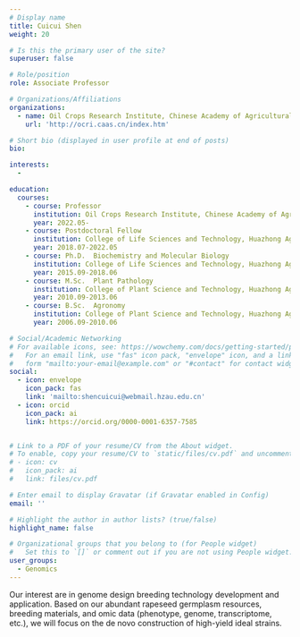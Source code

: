 ```yaml
---
# Display name
title: Cuicui Shen
weight: 20

# Is this the primary user of the site?
superuser: false

# Role/position
role: Associate Professor          

# Organizations/Affiliations
organizations:
  - name: Oil Crops Research Institute, Chinese Academy of Agricultural Sciences
    url: 'http://ocri.caas.cn/index.htm'

# Short bio (displayed in user profile at end of posts)
bio: 

interests:
  - 

education:
  courses:
    - course: Professor          
      institution: Oil Crops Research Institute, Chinese Academy of Agricultural Sciences
      year: 2022.05-      
    - course: Postdoctoral Fellow
      institution: College of Life Sciences and Technology, Huazhong Agricultural University, Wuhan, P. R. China.
      year: 2018.07-2022.05   
    - course: Ph.D.  Biochemistry and Molecular Biology
      institution: College of Life Sciences and Technology, Huazhong Agricultural University, Wuhan, P. R. China.
      year: 2015.09-2018.06   
    - course: M.Sc.  Plant Pathology
      institution: College of Plant Science and Technology, Huazhong Agricultural University, Wuhan, P. R. China.
      year: 2010.09-2013.06   
    - course: B.Sc.  Agronomy
      institution: College of Plant Science and Technology, Huazhong Agricultural University, Wuhan, P. R. China.
      year: 2006.09-2010.06   

# Social/Academic Networking
# For available icons, see: https://wowchemy.com/docs/getting-started/page-builder/#icons
#   For an email link, use "fas" icon pack, "envelope" icon, and a link in the
#   form "mailto:your-email@example.com" or "#contact" for contact widget.
social:
  - icon: envelope
    icon_pack: fas
    link: 'mailto:shencuicui@webmail.hzau.edu.cn'
  - icon: orcid
    icon_pack: ai
    link: https://orcid.org/0000-0001-6357-7585


# Link to a PDF of your resume/CV from the About widget.
# To enable, copy your resume/CV to `static/files/cv.pdf` and uncomment the lines below.
# - icon: cv
#   icon_pack: ai
#   link: files/cv.pdf

# Enter email to display Gravatar (if Gravatar enabled in Config)
email: ''

# Highlight the author in author lists? (true/false)
highlight_name: false

# Organizational groups that you belong to (for People widget)
#   Set this to `[]` or comment out if you are not using People widget.
user_groups:
  - Genomics
---
```


Our interest are in genome design breeding technology development and application. 
Based on our abundant rapeseed germplasm resources, breeding materials, and omic data (phenotype, genome, transcriptome, etc.), we will focus on the de novo construction of high-yield ideal strains.

